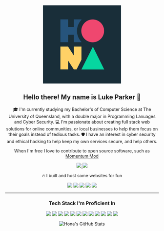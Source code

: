 <p align="center">
    <img width="256" height="256" src="assets/Hona.gif" />
</p>

<h2 align="center">Hello there! My name is Luke Parker 👋</h2>
<p align="center">
    🎓 I'm currently studying my Bachelor's of Computer Science at The University of Queensland, with a double major in Programming Lanuages and Cyber Security. 💻 I'm passionate about creating full stack web solutions for online communities, or local businesses to help them focus on their goals instead of tedious tasks. 🛡️ I have an interest in cyber security and ethical hacking to help keep my own services secure, and help others.
</p>

<p align="center">
    When I'm free I love to contribute to open source software, such as <a href="https://github.com/momentum-mod">Momentum Mod<a/>
</p>

<p align="center">
    <a href="https://www.linkedin.com/in/luke-parker-6643761a1">
        <img src="https://img.shields.io/badge/linkedin-%230077B5.svg?&style=for-the-badge&logo=linkedin&logoColor=white" height=25>
    </a> 
    <a href="https://lukeparker.dev">
        <img src="https://img.shields.io/badge/blog-%23212121.svg?&style=for-the-badge" height=25>
    </a> 
</p>

<p align="center">
    🔥 I built and host some websites for fun
</p>
<p align="center">
    <a href="https://tempushub.xyz"><img src="https://img.shields.io/badge/Tempus Hub-brown?style=flat-square"></a>
    <a href="https://lukeparker.dev"><img src="https://img.shields.io/badge/Personal Portfolio/Blog-green?style=flat-square"></a>
    <a href="https://jump-map-elo.lukeparker.dev"><img src="https://img.shields.io/badge/Jump Map Elo-red?style=flat-square"></a>
    <a href="https://dev-reef.sharksvolleyballclub.com"><img src="https://img.shields.io/badge/Sports Club App-magenta?style=flat-square"></a>
    <a href="https://officequotes.lukeparker.dev"><img src="https://img.shields.io/badge/The Office (US) Quotes-yellow?style=flat-square"></a>
</p>

<hr>
<h3 align="center">Tech Stack I'm Proficient In</h3>
<p align="center">
<img src="https://img.shields.io/badge/.NET-5C2D91.svg?&style=for-the-badge&logo=C-Sharp&logoColor=%23fff"/>
<img src="https://img.shields.io/badge/Blazor-512BD4.svg?&style=for-the-badge&logo=blazor&logoColor=white"/>
<img src="https://img.shields.io/badge/Node.js-%23eeeeee.svg?&style=for-the-badge&logo=node.js&logoColor=%23417e38"/>
<img src="https://img.shields.io/badge/javascript-%23323330.svg?&style=for-the-badge&logo=javascript&logoColor=%23F7DF1E"/>
<img src="https://img.shields.io/badge/html5-%23E34F26.svg?&style=for-the-badge&logo=html5&logoColor=white"/> 
<img src="https://img.shields.io/badge/css3-%231572B6.svg?&style=for-the-badge&logo=css3&logoColor=white"/> 
<img src="https://img.shields.io/badge/git-%23F05033.svg?&style=for-the-badge&logo=git&logoColor=white"/> 
<img src="https://img.shields.io/badge/github-%23121011.svg?&style=for-the-badge&logo=github&logoColor=white"/>
<img src="https://img.shields.io/badge/Docker-2496ED.svg?&style=for-the-badge&logo=docker&logoColor=white"/>
<img src="https://img.shields.io/badge/Cloudflare-F38020.svg?&style=for-the-badge&logo=cloudflare&logoColor=white"/>
<img src="https://img.shields.io/badge/NGINX-269539.svg?&style=for-the-badge&logo=nginx&logoColor=white"/>
<img src="https://img.shields.io/badge/Debian-A81D33.svg?&style=for-the-badge&logo=debian&logoColor=white"/>
</p>

<p align="center"><img alt="Hona's GitHub Stats" src="https://github-readme-stats.vercel.app/api?username=Hona&show_icons=true&hide_border=true&count_private=true"></p>
